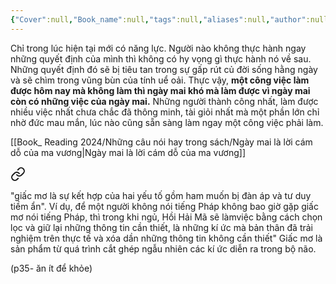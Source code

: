 ```yaml
---
{"Cover":null,"Book_name":null,"tags":null,"aliases":null,"author":null,"link":null,"dg-publish":true,"permalink":"/Book_ Reading 2024/Những câu nói hay trong sách/không có lúc nào bằng được lúc hiện tại/","dgPassFrontmatter":true,"noteIcon":"2","created":"2024-02-29T09:58:51.776+07:00","updated":"2023-12-21T17:56:41.000+07:00"}
---
```


Chỉ trong lúc hiện tại mới có năng lực. Người nào không thực hành ngay những quyết định của mình thì không có hy vọng gì thực hành nó về sau. Những quyết định đó sẽ bị tiêu tan trong sự gấp rút củ đời sống hằng ngày và sẽ chìm trong vũng bùn của tính uể oải.
Thực vậy, **một công việc làm được hôm nay mà không làm thì ngày mai khó mà làm được vì ngày mai còn có những việc của ngày mai.** Những người thành công nhất, làm được nhiều việc nhất chưa chắc đã thông minh, tài giỏi nhất mà một phần lớn chỉ nhờ đức mau mắn, lúc nào cũng sẵn sàng làm ngay một công việc phải làm.

[[Book_ Reading 2024/Những câu nói hay trong sách/Ngày mai là lời cám dỗ của ma vương\|Ngày mai là lời cám dỗ của ma vương]]

<div class="transclusion internal-embed is-loaded"><a class="markdown-embed-link" href="/book-reading-2024/nhung-cau-noi-hay-trong-sach/giac-mo/" aria-label="Open link"><svg xmlns="http://www.w3.org/2000/svg" width="24" height="24" viewBox="0 0 24 24" fill="none" stroke="currentColor" stroke-width="2" stroke-linecap="round" stroke-linejoin="round" class="svg-icon lucide-link"><path d="M10 13a5 5 0 0 0 7.54.54l3-3a5 5 0 0 0-7.07-7.07l-1.72 1.71"></path><path d="M14 11a5 5 0 0 0-7.54-.54l-3 3a5 5 0 0 0 7.07 7.07l1.71-1.71"></path></svg></a><div class="markdown-embed">




"giấc mơ là sự kết hợp của hai yếu tố gồm ham muốn bị đàn áp  và tư duy tiềm ẩn". Ví dụ, để một người không nói tiếng Pháp không bao  giờ gặp giấc mơ nói tiếng Pháp, thì trong khi ngủ, Hồi Hải Mã sẽ làmviệc bằng cách chọn lọc và giữ lại những thông tin cần thiết, là những kí  ức mà bản thân đã trải nghiệm trên thực tế và xóa dần những thông tin  không cần thiết"
Giấc mơ là sản phẩm từ quá trình cắt ghép ngẫu nhiên các kí ức diễn ra  trong bộ não.


(p35- ăn ít để khỏe)


</div></div>
